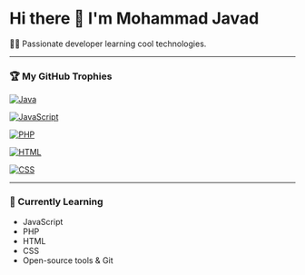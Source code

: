 # Hi there 👋 I'm Mohammad Javad  

👨‍💻 Passionate developer learning cool technologies.  

---

### 🏆 My GitHub Trophies

[![Java](https://github-profile-trophy.vercel.app/?username=MohammadJavadSharifi23&column=5&theme=onedark&row=1&no-frame=true)](https://github.com/ryo-ma/github-profile-trophy)

[![JavaScript](https://github-profile-trophy.vercel.app/?username=MohammadJavadSharifi23&column=5&theme=onedark&row=2&no-frame=true)](https://github.com/ryo-ma/github-profile-trophy)

[![PHP](https://github-profile-trophy.vercel.app/?username=MohammadJavadSharifi23&column=5&theme=onedark&row=3&no-frame=true)](https://github.com/ryo-ma/github-profile-trophy)

[![HTML](https://github-profile-trophy.vercel.app/?username=MohammadJavadSharifi23&column=5&theme=onedark&row=4&no-frame=true)](https://github.com/ryo-ma/github-profile-trophy)

[![CSS](https://github-profile-trophy.vercel.app/?username=MohammadJavadSharifi23&column=5&theme=onedark&row=5&no-frame=true)](https://github.com/ryo-ma/github-profile-trophy)

---

### 🌱 Currently Learning
- JavaScript  
- PHP  
- HTML  
- CSS  
- Open-source tools & Git
